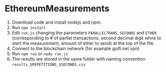 # EthereumMeasurements

1. Download code and install nodejs and npm.
2. Run ``npm install``
3. Edit ``run.js`` changing the parameters ``PARALLELTRANS``, ``SECONDS`` and ``ETHER`` (corresponding to # of parllel transactions, second decimal digit whne to start the measurement, amount of ether to send) at the top of the file.
4. Connect to the blockchain network (for example guifi.net vpn)
4. Run ``npm run`` or ``node run.js``
5. The results are stored in the same folder with naming convention ``results_$REPETITIONS_$SECONDS.csv``

